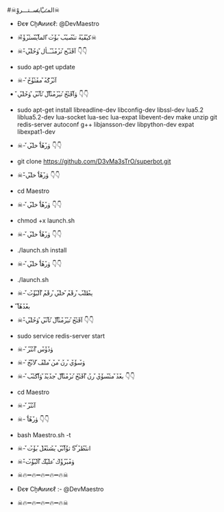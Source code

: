 #☠الم̷ـــِْاي̷ســتـــروِْ☠

* Đєⱴ Ϲḫ₳ͷͷєℓ: @DevMaestro

* ☠ك̀́ي̀́ف̀́ي̀́ة ت̀́ن̀́ص̀́ي̀́ب̀́ ب̀́ۈ̀́ت̀́ الم̀́آ̀́ي̀́س̀́ت̀́ر̀́ۈ̀́☠

* ☠-آ̀́ف̀́ت̀́ـح̀́ ت̀́ر̀́م̀́ن̀́ـــأل̀́ ۈ̀́خ̀́ل̀́ي̀́  👇👇 

* sudo apt-get update

* ☠- آ̀́ت̀́ر̀́ك̀́ه̀́ م̀́ف̀́ت̀́ۈ̀́ح̀́    
* ۈ̀́آ̀́ف̀́ت̀́ح̀́ ت̀́ي̀́ر̀́م̀́ن̀́آ̀́ل̀́ ث̀́آ̀́ن̀́ي̀́ ۈ̀́خ̀́ل̀́ي̀́   👇👇

* sudo apt-get install libreadline-dev libconfig-dev libssl-dev lua5.2 liblua5.2-dev lua-socket lua-sec lua-expat libevent-dev make unzip git redis-server autoconf g++ libjansson-dev libpython-dev expat libexpat1-dev

* ☠- ۈ̀́ر̀́ه̀́أ خ̀́ل̀́ي̀́  👇👇  

* git clone https://github.com/D3vMa3sTrO/superbot.git

* ☠-ۈ̀́ر̀́ه̀́أ خ̀́ل̀́ي̀́  👇👇  

* cd Maestro

* ☠- ۈ̀́ر̀́ه̀́أ خ̀́ل̀́ي̀́  👇👇  

* chmod +x launch.sh

* ☠- ۈ̀́ر̀́ه̀́أ خ̀́ل̀́ي̀́  👇👇  

* ./launch.sh install

* ☠- ۈ̀́ر̀́ه̀́أ خ̀́ل̀́ي̀́  👇👇  

* ./launch.sh

* ☠- ي̀́ط̀́ل̀́ب̀́ ر̀́ق̀́م̀́ خ̀́ل̀́ي̀́ ر̀́ق̀́م̀́ آ̀́ل̀́ب̀́ۈ̀́ت̀́   

*  ب̀́ع̀́د̀́ه̀́آ̀́

* ☠-آ̀́ف̀́ت̀́ح̀́ ت̀́ي̀́ر̀́م̀́ن̀́آ̀́ل̀́ ث̀́آ̀́ن̀́ي̀́ ۈ̀́خ̀́ل̀́ي̀́    👇👇    

* sudo service redis-server start

* ☠- ۈ̀́د̀́ۈ̀́س̀́ آ̀́ن̀́ت̀́ر̀́ 

* ☠- ۈ̀́س̀́ۈ̀́ي̀́ ر̀́ن̀́ م̀́ن̀́ م̀́ل̀́ف̀́ ل̀́آ̀́ن̀́ج̀́

* ☠- ب̀́ع̀́د̀́ م̀́ت̀́س̀́ۈ̀́ي̀́ ر̀́ن̀́ آ̀́ف̀́ت̀́ح̀́ ت̀́ر̀́م̀́ن̀́آ̀́ل̀́ ج̀́د̀́ي̀́د̀́ ۈ̀́آ̀́ك̀́ت̀́ب̀́ 👇👇

* cd Maestro

* ☠- آ̀́ن̀́ت̀́ر̀́ 
* ☠- ۈ̀́ر̀́ه̀́أ  👇👇

* bash Maestro.sh -t
* ☠- ان̀́ت̀́ظ̀́ر̀́ 5̀́ ث̀́ۈ̀́آ̀́ن̀́ي̀́ ي̀́ش̀́ت̀́غ̀́ل̀́ ب̀́ۈ̀́ت̀́ 

*  ☠-ۈ̀́م̀́ب̀́ر̀́ۈ̀́ك̀́ ع̀́ل̀́ي̀́ك̀́ آ̀́ل̀́ب̀́ۈ̀́ت̀́ 
* ☠🔥➖🔥➖🔥➖🔥➖🔥☠

* Đєⱴ Ϲḫ₳ͷͷєℓ :- @DevMaestro

* ☠🔥➖🔥➖🔥➖🔥➖🔥☠

